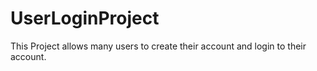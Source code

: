 # UserLoginProject
This Project allows many users to create their account and login to their account.
